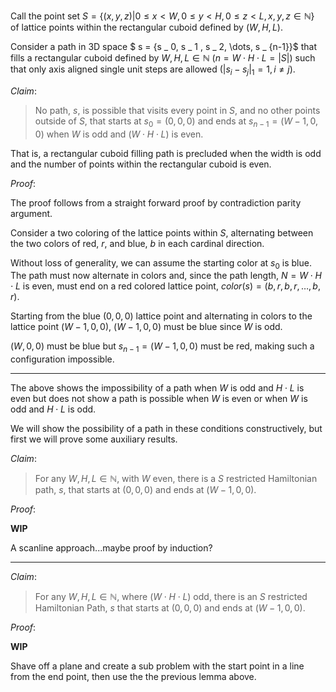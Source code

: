 Call the point set $S = \{ (x,y,z) | 0 \le x < W, 0 \le y < H, 0 \le z < L, x,y,z \in \mathbb{N} \}$ of
lattice points within the rectangular cuboid defined by $(W,H,L)$.

Consider a path in 3D space $ s = \{s _ 0, s _ 1 , s _ 2, \dots, s _ {n-1}\}$
that fills a rectangular cuboid defined by $W, H, L \in \mathbb{N}$ ($n = W \cdot H \cdot L = |S|$)
such that
only axis aligned single unit steps are allowed ($|s _ i - s _ j| _ 1 = 1, i \ne j$).

*Claim*:

> No path, $s$, is possible that visits every point in
> $S$, and no other points outside of $S$, that starts at $s _ 0 = (0,0,0)$ and ends
> at $s _ {n-1} = (W-1, 0, 0)$ when $W$ is odd and $(W \cdot H \cdot L)$ is even.


That is, a rectangular cuboid filling path is precluded when the width is odd and the number of points within
the rectangular cuboid is even.

*Proof*:

The proof follows from a straight forward proof by contradiction parity argument.

Consider a two coloring of the lattice points within $S$, alternating between the two colors of red, $r$, and blue, $b$ in
each cardinal direction.

Without loss of generality, we can assume the starting color at $s _ 0$ is blue.
The path must now alternate in colors and, since the path length, $N = W \cdot H \cdot L$ is even,
must end on a red colored lattice point, $\textit{color}(s) = (b,r,b,r, \dots, b,r)$.

Starting from the blue $(0,0,0)$ lattice point and alternating in colors
to the lattice point $(W-1,0,0)$, $(W-1,0,0)$ must be blue since $W$ is odd.

$(W,0,0)$ must be blue but $s _ {n-1} = (W-1,0,0)$ must
be red, making such a configuration impossible.

---

The above shows the impossibility of a path when $W$ is odd and $H \cdot L$ is even but does not
show a path is possible when $W$ is even or when $W$ is odd and $H \cdot L$ is odd.

We will show the possibility of a path in these conditions constructively, but first we
will prove some auxiliary results.

*Claim*:

> For any $W,H,L \in \mathbb{N}$, with $W$ even, there is a $S$ restricted Hamiltonian path, $s$,
> that starts at $(0,0,0)$ and ends at $(W-1,0,0)$.

*Proof*:

**WIP**

A scanline approach...maybe proof by induction?


---

*Claim*:

> For any $W, H, L \in \mathbb{N}$, where $(W \cdot H \cdot L)$ odd, there is an $S$ restricted
> Hamiltonian Path, $s$ that starts at $(0,0,0)$ and ends at $(W-1,0,0)$.

*Proof*:

**WIP**

Shave off a plane and create a sub problem with the start point in a line from the end point, then
use the the previous lemma above.


